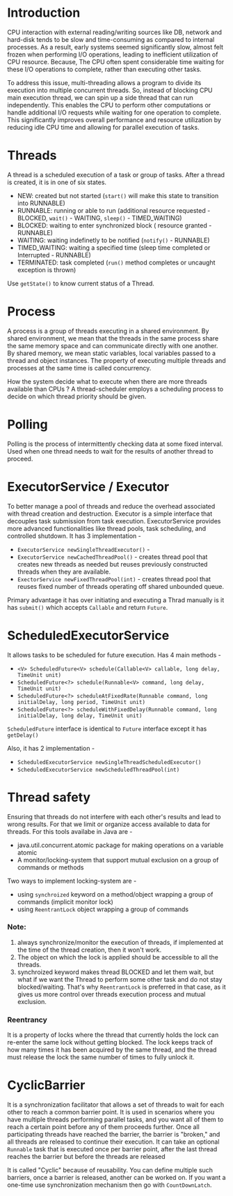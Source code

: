 # Introduction
CPU interaction with external reading/writing sources like DB, network and hard-disk tends to be slow and time-consuming as compared to internal processes. As a result, early systems seemed significantly slow, almost felt frozen when performing I/O operations, leading to inefficient utilization of CPU resource. Because, The CPU often spent considerable time waiting for these I/O operations to complete, rather than executing other tasks.

To address this issue, multi-threading allows a program to divide its execution into multiple concurrent threads. So, instead of blocking CPU main execution thread, we can spin up a side thread that can run independently. This enables the CPU to perform other computations or handle additional I/O requests while waiting for one operation to complete. This significantly improves overall performance and resource utilization by reducing idle CPU time and allowing for parallel execution of tasks.

# Threads
A thread is a scheduled execution of a task or group of tasks. After a thread is created, it is in one of six states.
- NEW: created but not started (`start()` will make this state to transition into RUNNABLE)
- RUNNABLE: running or able to run (additional resource requested - BLOCKED, `wait()` - WAITING, `sleep()` - TIMED_WAITING)
- BLOCKED: waiting to enter synchronized block ( resource granted - RUNNABLE)
- WAITING: waiting indefinetly to be notified (`notify()` - RUNNABLE)
- TIMED_WAITING: waiting a specified time (sleep time completed or Interrupted - RUNNABLE)
- TERMINATED: task completed (`run()` method completes or uncaught exception is thrown)

Use `getState()` to know current status of a Thread.

# Process
A process is a group of threads executing in a shared environment. By shared environment, we mean that the threads in the same process share the same memory space and can communicate directly with one another. By shared memory, we mean static variables, local variables passed to a thread and object instances. The property of executing multiple threads and processes at the same time is called concurrency.

How the system decide what to execute when there are more threads available than CPUs ?
A thread-scheduler employs a scheduling process to decide on which thread priority should be given.

# Polling
Polling is the process of intermittently checking data at some fixed interval. Used when one thread needs to wait for the results of another thread to proceed.

# ExecutorService / Executor
To better manage a pool of threads and reduce the overhead associated with thread creation and destruction. Executor is a simple interface that decouples task submission from task execution. ExecutorService provides more advanced functionalities like thread pools, task scheduling, and controlled shutdown. It has 3 implementation -
- `ExecutorService newSingleThreadExecutor()` - 
- `ExecutorService newCachedThreadPool()` - creates thread pool that creates new threads as needed but reuses previously constructed threads when they are available.
- `ExectorService newFixedThreadPool(int)` - creates thread pool that reuses fixed number of threads operating off shared unbounded queue.

Primary advantage it has over initiating and executing a Thrad manually is it has `submit()` which accepts `Callable` and return `Future`.

# ScheduledExecutorService
It allows tasks to be scheduled for future execution. Has 4 main methods -
- `<V> ScheduledFuture<V> schedule(Callable<V> callable, long delay, TimeUnit unit)`
- `ScheduledFuture<?> schedule(Runnable<V> command, long delay, TimeUnit unit)`
- `ScheduledFuture<?> scheduleAtFixedRate(Runnable command, long initialDelay, long period, TimeUnit unit)`
- `ScheduledFuture<?> scheduleWithFixedDelay(Runnable command, long initialDelay, long delay, TimeUnit unit)`

`ScheduledFuture` interface is identical to `Future` interface except it has `getDelay()`

Also, it has 2 implementation -
- `ScheduledExecutorService newSingleThreadScheduledExecutor()`
- `ScheduledExecutorService newScheduledThreadPool(int)`

# Thread safety
Ensuring that threads do not interfere with each other's results and lead to wrong results. For that we limit or organize access available to data for threads. For this tools availabe in Java are -
- java.util.concurrent.atomic package for making operations on a variable atomic
- A monitor/locking-system that support mutual exclusion on a group of commands or methods

Two ways to implement locking-system are -
- using `synchroized` keyword on a method/object wrapping a group of commands (implicit monitor lock)
- using `ReentrantLock` object wrapping a group of commands

### Note:
1. always synchronize/monitor the execution of threads, if implemented at the time of the thread creation, then it won't work.
2. The object on which the lock is applied should be accessible to all the threads.
3. synchroized keyword makes thread BLOCKED and let them wait, but what if we want the Thread to perform some other task and do not stay blocked/waiting. That's why `ReentrantLock` is preferred in that case, as it gives us more control over threads execution process and mutual exclusion.

### Reentrancy
It is a property of locks where the thread that currently holds the lock can re-enter the same lock without getting blocked. The lock keeps track of how many times it has been acquired by the same thread, and the thread must release the lock the same number of times to fully unlock it.

# CyclicBarrier
It is a synchronization facilitator that allows a set of threads to wait for each other to reach a common barrier point. It is used in scenarios where you have multiple threads performing parallel tasks, and you want all of them to reach a certain point before any of them proceeds further. Once all participating threads have reached the barrier, the barrier is "broken," and all threads are released to continue their execution. It can take an optional `Runnable` task that is executed once per barrier point, after the last thread reaches the barrier but before the threads are released

It is called "Cyclic" because of reusability. You can define multiple such barriers, once a barrier is released, another can be worked on. If you want a one-time use synchronization mechanism then go with `CountDownLatch`.
